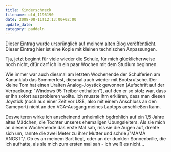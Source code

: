 ```yaml
---
title: Kinderschreck
filename: old_1196190
date: 2008-08-11T12:13:00+02:00
update_date:
category: paddeln
---
```

Dieser Eintrag wurde ursprünglich auf meinem [alten Blog veröffentlicht](https://stu.blogger.de/stories/1196190/). Dieser Eintrag hier ist eine Kopie mit kleinen technischen Anpassungen.

Tja, jetzt beginnt für viele wieder die Schule, für mich glücklicherweise noch nicht, dfür darf ich in ein paar Wochen mit dem Studium beginnen.

Wie immer war auch diesmal am letzten Wochenende der Schulferien am Kanunklub das Sommerfest, diesmal auch wieder mit Bootsrutsche. Der kleine Tom hat einen Uralten Analog-Joystick gewonnen (Aufschrift auf der Verpackung: "Windows 95 Treiber enthalten"), auf den er so stolz war, dass er ihn sofort ausprobieren wollte. Ich musste ihm erklären, dass man diesen Joystick (noch aus einer Zeit vor USB, also mit einem Anschluss an den Gameport) nicht an den VGA-Ausgang meines Laptops anschließen kann.

Desweiteren wirke ich anscheinend unheimlich bedrohlich auf ein 1,5 Jahre altes Mädchen, die Tochter unseres ehemaligen Übungsleiters. Als sie mich an diesem Wochenende das erste Mal sah, riss sie die Augen auf, drehte sich um, rannte die zwei Meter zu ihrer Mutter und schrie /"MAMA ANGST"/. Ob es an meinem Bart liegt, oder an der dunklen Sonnenbrille, die ich aufhatte, als sie mich zum ersten mal sah - ich weiß es nicht…
